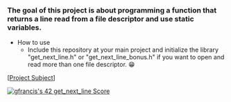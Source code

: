 ### The goal of this project is about programming a function that returns a line read from a file descriptor and use static variables.

- How to use    
  - Include this repository at your main project and initialize the library "get_next_line.h" or "get_next_line_bonus.h" if you want to open and read more than one file descriptor. 😁
  
[[Project Subject](https://cdn.intra.42.fr/pdf/pdf/89662/en.subject.pdf)]

[![gfrancis's 42 get_next_line Score](https://badge42.vercel.app/api/v2/clkwhdoqe007908lafztivw27/project/3087072)](https://github.com/JaeSeoKim/badge42)
